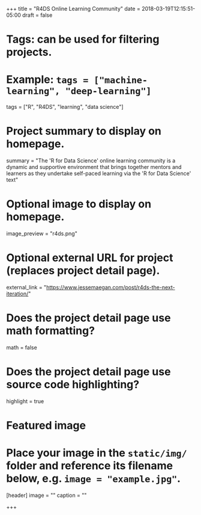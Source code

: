 +++
title = "R4DS Online Learning Community"
date = 2018-03-19T12:15:51-05:00
draft = false

# Tags: can be used for filtering projects.
# Example: `tags = ["machine-learning", "deep-learning"]`
tags = ["R", "R4DS", "learning", "data science"]

# Project summary to display on homepage.
summary = "The 'R for Data Science' online learning community is a dynamic and supportive environment that brings together mentors and learners as they undertake self-paced learning via the 'R for Data Science' text"

# Optional image to display on homepage.
image_preview = "r4ds.png"

# Optional external URL for project (replaces project detail page).
external_link = "https://www.jessemaegan.com/post/r4ds-the-next-iteration/"

# Does the project detail page use math formatting?
math = false

# Does the project detail page use source code highlighting?
highlight = true

# Featured image
# Place your image in the `static/img/` folder and reference its filename below, e.g. `image = "example.jpg"`.
[header]
image = ""
caption = ""

+++
